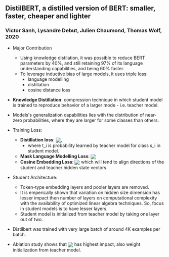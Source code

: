 ## DistilBERT, a distilled version of BERT: smaller, faster, cheaper and lighter

### Victor Sanh, Lysandre Debut, Julien Chaumond, Thomas Wolf, 2020

* Major Contribution
    * Using knowledge distilation, it was possible to reduce BERT parameters by 40%, and still retaining 97% of its language understanding capabilities, and being 60% faster.
    * To leverage inductive bias of large models, it uses triple loss:
        * language modelling
        * distillation
        * cosine distance loss

* **Knowledge Distillation**: compression technique in which student model is trained to reproduce behavior of a larger mode - i.e. teacher model.
* Models's generalization capabilities lies with the distribution of near-zero probabilities, where they are larger for some classes than others. 
* Training Loss: 
    * **Distillation loss**: <img align="center" src="https://render.githubusercontent.com/render/math?math=\Large{\mathcal{L}}_{ce}%20=%20\Large{\Sigma}_i%20{t_i%20*%20log(s_i)}">,
        *  where t_i is probability learned by teacher model for class s_i in student model.
    * **Mask Language Modelling Loss**: <img align="center" src="https://render.githubusercontent.com/render/math?math=\Large{\mathcal{L}}_{mlm}">
    * **Cosine Embedding Loss**: <img align="center" src="https://render.githubusercontent.com/render/math?math=\Large{\mathcal{L}}_{cos}"> which will tend to align directions of the student and teacher hidden state vectors.

* Student Architecture:
    * Token-type embedding layers and pooler layers are removed.
    * It is emperically shown that variation on hidden size dimension has lesser impact then number of layers on computational complexity with the availability of optimized linear algebra techniques. So, focus in student models is to have lesser layers.
    * Student model is initialized from teacher model by taking one layer out of two.

* Distilbert was trained with very large batch of around 4K examples per batch.

* Ablation study shows that <img align="center" src="https://render.githubusercontent.com/render/math?math=\Large{\mathcal{L}}_{ce}"> has highest impact, also weight initialization from teacher model.



    
